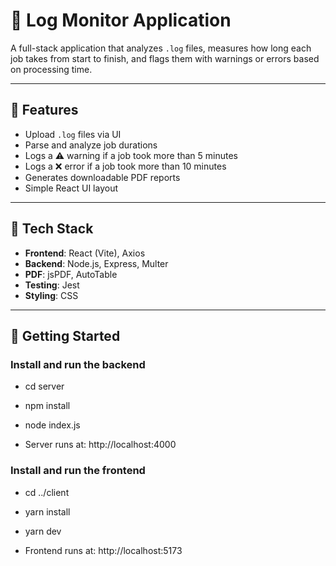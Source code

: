 # 🧾 Log Monitor Application

A full-stack application that analyzes `.log` files, measures how long each job takes from start to finish, and flags them with warnings or errors based on processing time.

---

## 🔧 Features

- Upload `.log` files via UI
- Parse and analyze job durations
- Logs a ⚠️ warning if a job took more than 5 minutes
- Logs a ❌ error if a job took more than 10 minutes
- Generates downloadable PDF reports
- Simple React UI layout

---

## 🧰 Tech Stack

- **Frontend**: React (Vite), Axios
- **Backend**: Node.js, Express, Multer
- **PDF**: jsPDF, AutoTable
- **Testing**: Jest
- **Styling**: CSS

---

## 🚀 Getting Started

### Install and run the backend
 - cd server
 - npm install
 - node index.js

 - Server runs at: http://localhost:4000

### Install and run the frontend
 - cd ../client
 - yarn install
 - yarn dev

 - Frontend runs at: http://localhost:5173
